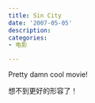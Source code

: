 ```yaml
---
title: Sin City
date: '2007-05-05'
description:
categories:
- 电影

---
```


Pretty damn cool movie!

想不到更好的形容了！